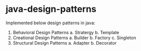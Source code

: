 # java-design-patterns
Implemented below design patterns in java:
1. Behavioral Design Patterns
  a. Stratergy
  b. Template
2. Creational Design Patterns
  a. Builder
  b. Factory
  c. Singleton
3. Structural Design Patterns
  a. Adapter
  b. Decorator
